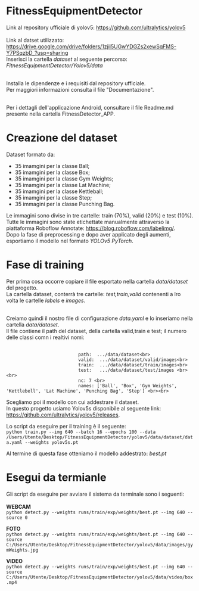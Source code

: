 # FitnessEquipmentDetector

Link al repository ufficiale di yolov5: https://github.com/ultralytics/yolov5 <br><br>
Link al datset utilizzato: https://drive.google.com/drive/folders/1zjil5UGwYDGZs2xewSqFMS-Y7PSqzbD_?usp=sharing <br>
Inserisci la cartella *dataset* al seguente percorso: *FitnessEquipmentDetector/Yolov5/data*
<br><br>

Installa le dipendenze e i requisiti dal repository ufficiale.<br>
Per maggiori informazioni consulta il file "Documentazione".<br><br>

Per i dettagli dell'applicazione Android, consultare il file Readme.md presente nella cartella FitnessDetector_APP.

# Creazione del dataset

Dataset formato da:
- 35 imamgini per la classe Ball;
- 35 imamgini per la classe Box;
- 35 imamgini per la classe Gym Weights;
- 35 imamgini per la classe Lat Machine;
- 35 imamgini per la classe Kettleball;
- 35 imamgini per la classe Step;
- 35 immagini per la classe Punching Bag.

Le immagini sono divise in tre cartelle: train (70%), valid (20%) e test (10%). <br>
Tutte le immagini sono state etichettate manualmente attraverso la piattaforma Roboflow Annotate: https://blog.roboflow.com/labelimg/. <br>
Dopo la fase di preprocessing e dopo aver applicato degli aumenti, esportiamo il modello nel formato *YOLOv5 PyTorch*.

# Fase di training

Per prima cosa occorre copiare il file esportato nella cartella *data/dataset* del progetto. <br>
La cartella dataset, conterrà tre cartelle: *test,train,valid* contenenti a lro volta le cartelle *labels* e *images*. <br><br>

Creiamo quindi il nostro file di configurazione *data.yaml* e lo inseriamo nella cartella *data/dataset*.<br>
Il file contiene il path del dataset, della cartella valid,train e test; il numero delle classi comn i realtivi nomi: <br><br>
```
                           path:  .../data/dataset<br>
                           valid:  .../data/dataset/valid/images<br>
                           train:  .../data/dataset/train/images<br>
                           test:   .../data/dataset/test/images <br> <br>
                           nc: 7 <br> 
                           names: ['Ball', 'Box', 'Gym Weights', 'Kettlebell', 'Lat Machine', 'Punching Bag', 'Step'] <br><br>
```

Scegliamo poi il modello con cui addestrare il dataset. <br>
In questo progetto usiamo Yolov5s disponibile al seguente link: https://github.com/ultralytics/yolov5/releases.

Lo script da eseguire per il training è il seguente: <br>
`python train.py --img 640 --batch 16 --epochs 100 --data /Users/Utente/Desktop/FitnessEquipmentDetector/yolov5/data/dataset/data.yaml --weights yolov5s.pt`<br>

Al termine di questa fase otteniamo  il modello addestrato: *best.pt* <br>

# Esegui da termianle 

Gli script da eseguire per avviare il sistema da terminale sono i seguenti: <br><br>
**WEBCAM**<br>
`python detect.py --weights runs/train/exp/weights/best.pt --img 640 --source 0` <br>

**FOTO**<br>
`python detect.py --weights runs/train/exp/weights/best.pt --img 640 --source C:/Users/Utente/Desktop/FitnessEquipmentDetector/yolov5/data/images/gymWeights.jpg `<br>

**VIDEO**<br>
`python detect.py --weights runs/train/exp/weights/best.pt --img 640 --source C:/Users/Utente/Desktop/FitnessEquipmentDetector/yolov5/data/video/box.mp4`

          
